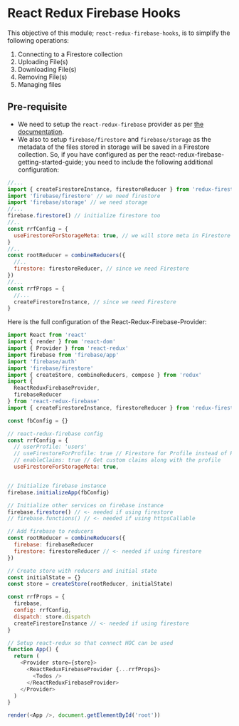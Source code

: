 # React Redux Firebase Hooks

This objective of this module; `react-redux-firebase-hooks`, is to simplify the following operations:

1. Connecting to a Firestore collection
1. Uploading File(s)
1. Downloading File(s)
1. Removing File(s)
1. Managing files

## Pre-requisite

- We need to setup the `react-redux-firebase` provider as per [the documentation](http://react-redux-firebase.com/docs/getting_started.html).
- We also to setup `firebase/firestore` and `firebase/storage` as the metadata of the files stored in storage will be saved in a Firestore collection.
  So, if you have configured as per the react-redux-firebase-getting-started-guide; you need to include the following additional configuration:

```js
//...
import { createFirestoreInstance, firestoreReducer } from 'redux-firestore' // since we need Firestore
import 'firebase/firestore' // we need firestore
import 'firebase/storage' // we need storage
//...
firebase.firestore() // initialize firestore too
//..
const rrfConfig = {
  useFirestoreForStorageMeta: true, // we will store meta in Firestore
}
//..
const rootReducer = combineReducers({
  //..
  firestore: firestoreReducer, // since we need Firestore
})
//...
const rrfProps = {
  //...
  createFirestoreInstance, // since we need Firestore
}
```

Here is the full configuration of the React-Redux-Firebase-Provider:

```js
import React from 'react'
import { render } from 'react-dom'
import { Provider } from 'react-redux'
import firebase from 'firebase/app'
import 'firebase/auth'
import 'firebase/firestore'
import { createStore, combineReducers, compose } from 'redux'
import {
  ReactReduxFirebaseProvider,
  firebaseReducer
} from 'react-redux-firebase'
import { createFirestoreInstance, firestoreReducer } from 'redux-firestore'

const fbConfig = {}

// react-redux-firebase config
const rrfConfig = {
  // userProfile: 'users'
  // useFirestoreForProfile: true // Firestore for Profile instead of Realtime DB
  // enableClaims: true // Get custom claims along with the profile
  useFirestoreForStorageMeta: true,


// Initialize firebase instance
firebase.initializeApp(fbConfig)

// Initialize other services on firebase instance
firebase.firestore() // <- needed if using firestore
// firebase.functions() // <- needed if using httpsCallable

// Add firebase to reducers
const rootReducer = combineReducers({
  firebase: firebaseReducer
  firestore: firestoreReducer // <- needed if using firestore
})

// Create store with reducers and initial state
const initialState = {}
const store = createStore(rootReducer, initialState)

const rrfProps = {
  firebase,
  config: rrfConfig,
  dispatch: store.dispatch
  createFirestoreInstance // <- needed if using firestore
}

// Setup react-redux so that connect HOC can be used
function App() {
  return (
    <Provider store={store}>
      <ReactReduxFirebaseProvider {...rrfProps}>
        <Todos />
      </ReactReduxFirebaseProvider>
    </Provider>
  )
}

render(<App />, document.getElementById('root'))
```
